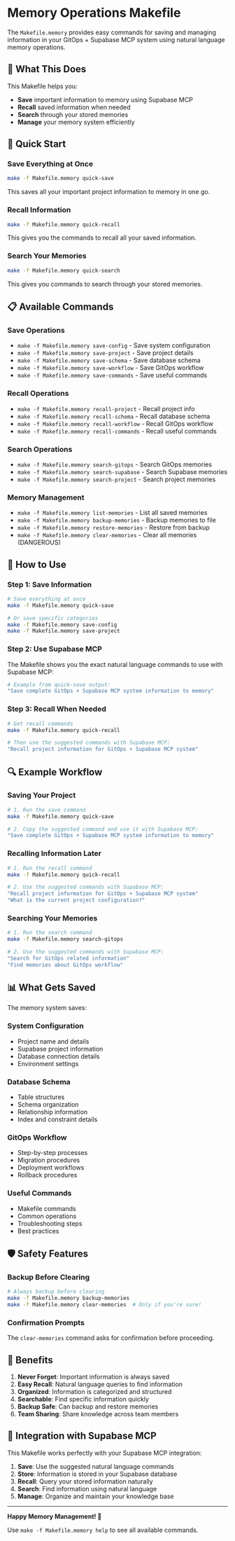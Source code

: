 # Memory Operations Makefile

The `Makefile.memory` provides easy commands for saving and managing information in your GitOps + Supabase MCP system using natural language memory operations.

## 🧠 What This Does

This Makefile helps you:
- **Save** important information to memory using Supabase MCP
- **Recall** saved information when needed
- **Search** through your stored memories
- **Manage** your memory system efficiently

## 🚀 Quick Start

### Save Everything at Once
```bash
make -f Makefile.memory quick-save
```
This saves all your important project information to memory in one go.

### Recall Information
```bash
make -f Makefile.memory quick-recall
```
This gives you the commands to recall all your saved information.

### Search Your Memories
```bash
make -f Makefile.memory quick-search
```
This gives you commands to search through your stored memories.

## 📋 Available Commands

### Save Operations
- `make -f Makefile.memory save-config` - Save system configuration
- `make -f Makefile.memory save-project` - Save project details
- `make -f Makefile.memory save-schema` - Save database schema
- `make -f Makefile.memory save-workflow` - Save GitOps workflow
- `make -f Makefile.memory save-commands` - Save useful commands

### Recall Operations
- `make -f Makefile.memory recall-project` - Recall project info
- `make -f Makefile.memory recall-schema` - Recall database schema
- `make -f Makefile.memory recall-workflow` - Recall GitOps workflow
- `make -f Makefile.memory recall-commands` - Recall useful commands

### Search Operations
- `make -f Makefile.memory search-gitops` - Search GitOps memories
- `make -f Makefile.memory search-supabase` - Search Supabase memories
- `make -f Makefile.memory search-project` - Search project memories

### Memory Management
- `make -f Makefile.memory list-memories` - List all saved memories
- `make -f Makefile.memory backup-memories` - Backup memories to file
- `make -f Makefile.memory restore-memories` - Restore from backup
- `make -f Makefile.memory clear-memories` - Clear all memories (DANGEROUS)

## 🎯 How to Use

### Step 1: Save Information
```bash
# Save everything at once
make -f Makefile.memory quick-save

# Or save specific categories
make -f Makefile.memory save-config
make -f Makefile.memory save-project
```

### Step 2: Use Supabase MCP
The Makefile shows you the exact natural language commands to use with Supabase MCP:

```bash
# Example from quick-save output:
"Save complete GitOps + Supabase MCP system information to memory"
```

### Step 3: Recall When Needed
```bash
# Get recall commands
make -f Makefile.memory quick-recall

# Then use the suggested commands with Supabase MCP:
"Recall project information for GitOps + Supabase MCP system"
```

## 🔍 Example Workflow

### Saving Your Project
```bash
# 1. Run the save command
make -f Makefile.memory quick-save

# 2. Copy the suggested command and use it with Supabase MCP:
"Save complete GitOps + Supabase MCP system information to memory"
```

### Recalling Information Later
```bash
# 1. Run the recall command
make -f Makefile.memory quick-recall

# 2. Use the suggested commands with Supabase MCP:
"Recall project information for GitOps + Supabase MCP system"
"What is the current project configuration?"
```

### Searching Your Memories
```bash
# 1. Run the search command
make -f Makefile.memory search-gitops

# 2. Use the suggested commands with Supabase MCP:
"Search for GitOps related information"
"Find memories about GitOps workflow"
```

## 📊 What Gets Saved

The memory system saves:

### System Configuration
- Project name and details
- Supabase project information
- Database connection details
- Environment settings

### Database Schema
- Table structures
- Schema organization
- Relationship information
- Index and constraint details

### GitOps Workflow
- Step-by-step processes
- Migration procedures
- Deployment workflows
- Rollback procedures

### Useful Commands
- Makefile commands
- Common operations
- Troubleshooting steps
- Best practices

## 🛡️ Safety Features

### Backup Before Clearing
```bash
# Always backup before clearing
make -f Makefile.memory backup-memories
make -f Makefile.memory clear-memories  # Only if you're sure!
```

### Confirmation Prompts
The `clear-memories` command asks for confirmation before proceeding.

## 🎉 Benefits

1. **Never Forget**: Important information is always saved
2. **Easy Recall**: Natural language queries to find information
3. **Organized**: Information is categorized and structured
4. **Searchable**: Find specific information quickly
5. **Backup Safe**: Can backup and restore memories
6. **Team Sharing**: Share knowledge across team members

## 🔧 Integration with Supabase MCP

This Makefile works perfectly with your Supabase MCP integration:

1. **Save**: Use the suggested natural language commands
2. **Store**: Information is stored in your Supabase database
3. **Recall**: Query your stored information naturally
4. **Search**: Find information using natural language
5. **Manage**: Organize and maintain your knowledge base

---

**Happy Memory Management! 🧠**

Use `make -f Makefile.memory help` to see all available commands.
